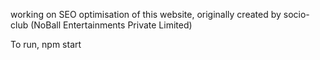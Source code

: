 working on SEO optimisation of this website, originally created by socio-club (NoBall Entertainments Private Limited)

To run, npm start
